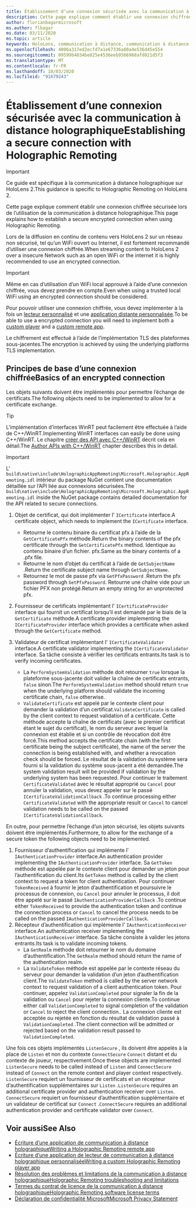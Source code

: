 ```yaml
---
title: Établissement d’une connexion sécurisée avec la communication à distance holographique
description: Cette page explique comment établir une connexion chiffrée sécurisée lors de l’utilisation de la communication à distance holographique.
author: florianbagarmicrosoft
ms.author: flbagar
ms.date: 03/11/2020
ms.topic: article
keywords: HoloLens, communication à distance, communication à distance holographique
ms.openlocfilehash: 4006a317ed2ecfd7a1e67336a80a4e536d45e554
ms.sourcegitcommit: 09599b4034be825e4536eeb9566968afd021d5f3
ms.translationtype: MT
ms.contentlocale: fr-FR
ms.lasthandoff: 10/03/2020
ms.locfileid: "91679243"
---
```

# <a name="establishing-a-secure-connection-with-holographic-remoting"></a><span data-ttu-id="f30fd-104">Établissement d’une connexion sécurisée avec la communication à distance holographique</span><span class="sxs-lookup"><span data-stu-id="f30fd-104">Establishing a secure connection with Holographic Remoting</span></span>

>[!IMPORTANT]
><span data-ttu-id="f30fd-105">Ce guide est spécifique à la communication à distance holographique sur HoloLens 2.</span><span class="sxs-lookup"><span data-stu-id="f30fd-105">This guidance is specific to Holographic Remoting on HoloLens 2.</span></span>

<span data-ttu-id="f30fd-106">Cette page explique comment établir une connexion chiffrée sécurisée lors de l’utilisation de la communication à distance holographique.</span><span class="sxs-lookup"><span data-stu-id="f30fd-106">This page explains how to establish a secure encrypted connection when using Holographic Remoting.</span></span>

<span data-ttu-id="f30fd-107">Lors de la diffusion en continu de contenu vers HoloLens 2 sur un réseau non sécurisé, tel qu’un WiFi ouvert ou Internet, il est fortement recommandé d’utiliser une connexion chiffrée.</span><span class="sxs-lookup"><span data-stu-id="f30fd-107">When streaming content to HoloLens 2 over a insecure Network such as an open WiFi or the internet it is highly recommended to use an encrypted connection.</span></span>

>[!IMPORTANT]
><span data-ttu-id="f30fd-108">Même en cas d’utilisation d’un WiFi local approuvé à l’aide d’une connexion chiffrée, vous devez prendre en compte.</span><span class="sxs-lookup"><span data-stu-id="f30fd-108">Even when using a trusted local WiFi using an encrypted connection should be considered.</span></span>

<span data-ttu-id="f30fd-109">Pour pouvoir utiliser une connexion chiffrée, vous devez implémenter à la fois un [lecteur personnalisé](holographic-remoting-create-player.md) et une [application distante personnalisée](holographic-remoting-create-host.md).</span><span class="sxs-lookup"><span data-stu-id="f30fd-109">To be able to use a encrypted connection you will need to implement both a [custom player](holographic-remoting-create-player.md) and a [custom remote app](holographic-remoting-create-host.md).</span></span>

<span data-ttu-id="f30fd-110">Le chiffrement est effectué à l’aide de l’implémentation TLS des plateformes sous-jacentes.</span><span class="sxs-lookup"><span data-stu-id="f30fd-110">The encryption is achieved by using the underlying platforms TLS implementation.</span></span>

## <a name="basics-of-an-encrypted-connection"></a><span data-ttu-id="f30fd-111">Principes de base d’une connexion chiffrée</span><span class="sxs-lookup"><span data-stu-id="f30fd-111">Basics of an encrypted connection</span></span>

<span data-ttu-id="f30fd-112">Les objets suivants doivent être implémentés pour permettre l’échange de certificats.</span><span class="sxs-lookup"><span data-stu-id="f30fd-112">The following objects need to be implemented to allow for a certificate exchange.</span></span>

>[!TIP]
><span data-ttu-id="f30fd-113">L’implémentation d’interfaces WinRT peut facilement être effectuée à l’aide de C++/WinRT.</span><span class="sxs-lookup"><span data-stu-id="f30fd-113">Implementing WinRT interfaces can easily be done using C++/WinRT.</span></span> <span data-ttu-id="f30fd-114">Le chapitre [créer des API avec C++/WinRT](https://docs.microsoft.com//windows/uwp/cpp-and-winrt-apis/author-apis) décrit cela en détail.</span><span class="sxs-lookup"><span data-stu-id="f30fd-114">The [Author APIs with C++/WinRT](https://docs.microsoft.com//windows/uwp/cpp-and-winrt-apis/author-apis) chapter describes this in detail.</span></span>

>[!IMPORTANT]
><span data-ttu-id="f30fd-115">L' ```build\native\include\HolographicAppRemoting\Microsoft.Holographic.AppRemoting.idl``` intérieur du package NuGet contient une documentation détaillée sur l’API liée aux connexions sécurisées.</span><span class="sxs-lookup"><span data-stu-id="f30fd-115">The ```build\native\include\HolographicAppRemoting\Microsoft.Holographic.AppRemoting.idl``` inside the NuGet package contains detailed documentation for the API related to secure connections.</span></span>

1) <span data-ttu-id="f30fd-116">Objet de certificat, qui doit implémenter l' ```ICertificate``` interface.</span><span class="sxs-lookup"><span data-stu-id="f30fd-116">A certificate object, which needs to implement the ```ICertificate``` interface.</span></span>

    * <span data-ttu-id="f30fd-117">Retourne le contenu binaire du certificat pfx à l’aide de la ```GetCertificatePfx``` méthode.</span><span class="sxs-lookup"><span data-stu-id="f30fd-117">Return the binary contents of the pfx certificate through the ```GetCertificatePfx``` method.</span></span> <span data-ttu-id="f30fd-118">Identique au contenu binaire d’un fichier. pfx.</span><span class="sxs-lookup"><span data-stu-id="f30fd-118">Same as the binary contents of a .pfx file.</span></span>
    * <span data-ttu-id="f30fd-119">Retourne le nom d’objet du certificat à l’aide de ```GetSubjectName``` .</span><span class="sxs-lookup"><span data-stu-id="f30fd-119">Return the certificate subject name through ```GetSubjectName```.</span></span>
    * <span data-ttu-id="f30fd-120">Retournez le mot de passe pfx via ```GetPfxPassword``` .</span><span class="sxs-lookup"><span data-stu-id="f30fd-120">Return the pfx password through ```GetPfxPassword```.</span></span> <span data-ttu-id="f30fd-121">Retourne une chaîne vide pour un fichier PFX non protégé.</span><span class="sxs-lookup"><span data-stu-id="f30fd-121">Return an empty string for an unprotected pfx.</span></span>

2) <span data-ttu-id="f30fd-122">Fournisseur de certificats implémentant l' ```ICertificateProvider``` interface qui fournit un certificat lorsqu’il est demandé par le biais de la ```GetCertificate``` méthode.</span><span class="sxs-lookup"><span data-stu-id="f30fd-122">A certificate provider implementing the ```ICertificateProvider``` interface which provides a certificate when asked through the ```GetCertificate``` method.</span></span>

3) <span data-ttu-id="f30fd-123">Validateur de certificat implémentant l' ```ICertificateValidator``` interface.</span><span class="sxs-lookup"><span data-stu-id="f30fd-123">A certificate validator implementing the ```ICertificateValidator``` interface.</span></span> <span data-ttu-id="f30fd-124">Sa tâche consiste à vérifier les certificats entrants.</span><span class="sxs-lookup"><span data-stu-id="f30fd-124">Its task is to verify incoming certificates.</span></span>
    * <span data-ttu-id="f30fd-125">La ```PerformSystemValidation``` méthode doit retourner ```true``` lorsque la plateforme sous-jacente doit valider la chaîne de certificats entrants, ```false``` sinon.</span><span class="sxs-lookup"><span data-stu-id="f30fd-125">The ```PerformSystemValidation``` method should return ```true``` when the underlying platform should validate the incoming certificate chain, ```false``` otherwise.</span></span>
    * <span data-ttu-id="f30fd-126">```ValidateCertificate``` est appelé par le contexte client pour demander la validation d’un certificat.</span><span class="sxs-lookup"><span data-stu-id="f30fd-126">```ValidateCertificate``` is called by the client context to request validation of a certificate.</span></span> <span data-ttu-id="f30fd-127">Cette méthode accepte la chaîne de certificats (avec le premier certificat étant le sujet du certificat), le nom du serveur avec lequel la connexion est établie et si un contrôle de révocation doit être forcé.</span><span class="sxs-lookup"><span data-stu-id="f30fd-127">This method accepts the certificate chain (with the first certificate being the subject certificate), the name of the server the connection is being established with, and whether a revocation check should be forced.</span></span> <span data-ttu-id="f30fd-128">Le résultat de la validation du système sera fourni si la validation du système sous-jacent a été demandée.</span><span class="sxs-lookup"><span data-stu-id="f30fd-128">The system validation result will be provided if validation by the underlying system has been requested.</span></span> <span data-ttu-id="f30fd-129">Pour continuer le traitement ```CertificateValidated``` avec le résultat approprié ou ```Cancel``` pour annuler la validation, vous devez appeler sur le passé ```ICertificateValidationCallback``` .</span><span class="sxs-lookup"><span data-stu-id="f30fd-129">To continue processing either ```CertificateValidated``` with the appropriate result or ```Cancel``` to cancel validation needs to be called on the passed ```ICertificateValidationCallback```.</span></span>

<span data-ttu-id="f30fd-130">En outre, pour permettre l’échange d’un jeton sécurisé, les objets suivants doivent être implémentés.</span><span class="sxs-lookup"><span data-stu-id="f30fd-130">Furthermore, to allow for the exchange of a secure token the following objects need to be implemented.</span></span>

1) <span data-ttu-id="f30fd-131">Fournisseur d’authentification qui implémente l' ```IAuthenticationProvider``` interface.</span><span class="sxs-lookup"><span data-stu-id="f30fd-131">An authentication provider implementing the ```IAuthenticationProvider``` interface.</span></span> <span data-ttu-id="f30fd-132">Sa ```GetToken``` méthode est appelée par le contexte client pour demander un jeton pour l’authentification du client.</span><span class="sxs-lookup"><span data-stu-id="f30fd-132">Its ```GetToken``` method is called by the client context to request a token for client authentication.</span></span> <span data-ttu-id="f30fd-133">Pour continuer ```TokenReceived``` à fournir le jeton d’authentification et poursuivre le processus de connexion, ou ```Cancel``` pour annuler le processus, il doit être appelé sur le passé ```IAuthenticationProviderCallback``` .</span><span class="sxs-lookup"><span data-stu-id="f30fd-133">To continue either ```TokenReceived``` to provide the authentication token and continue the connection process or ```Cancel``` to cancel the process needs to be called on the passed ```IAuthenticationProviderCallback```.</span></span>
2) <span data-ttu-id="f30fd-134">Récepteur d’authentification qui implémente l' ```IAuthenticationReceiver``` interface.</span><span class="sxs-lookup"><span data-stu-id="f30fd-134">An authentication receiver implementing the ```IAuthenticationReceiver``` interface.</span></span> <span data-ttu-id="f30fd-135">Sa tâche consiste à valider les jetons entrants.</span><span class="sxs-lookup"><span data-stu-id="f30fd-135">Its task is to validate incoming tokens.</span></span>
    * <span data-ttu-id="f30fd-136">La ```GetRealm``` méthode doit retourner le nom du domaine d’authentification.</span><span class="sxs-lookup"><span data-stu-id="f30fd-136">The ```GetRealm``` method should return the name of the authentication realm.</span></span>
    * <span data-ttu-id="f30fd-137">La ```ValidateToken``` méthode est appelée par le contexte réseau du serveur pour demander la validation d’un jeton d’authentification client.</span><span class="sxs-lookup"><span data-stu-id="f30fd-137">The ```ValidateToken``` method is called by the server network context to request validation of a client authentication token.</span></span> <span data-ttu-id="f30fd-138">Pour continuer, appelez ```ValidationCompleted``` pour signaler la fin de la validation ou ```Cancel``` pour rejeter la connexion cliente.</span><span class="sxs-lookup"><span data-stu-id="f30fd-138">To continue either call ```ValidationCompleted``` to signal completion of the validation or ```Cancel``` to reject the client connection..</span></span> <span data-ttu-id="f30fd-139">La connexion cliente est acceptée ou rejetée en fonction du résultat de validation passé à ```ValidationCompleted``` .</span><span class="sxs-lookup"><span data-stu-id="f30fd-139">The client connection will be admitted or rejected based on the validation result passed to ```ValidationCompleted```.</span></span> 

<span data-ttu-id="f30fd-140">Une fois ces objets implémentés ```ListenSecure``` , ils doivent être appelés à la place de ```Listen``` et non du contexte ```ConnectSecure``` ```Connect``` distant et du contexte de joueur, respectivement.</span><span class="sxs-lookup"><span data-stu-id="f30fd-140">Once these objects are implemented ```ListenSecure``` needs to be called instead of ```Listen``` and ```ConnectSecure``` instead of ```Connect``` on the remote context and player context respectively.</span></span> <span data-ttu-id="f30fd-141">```ListenSecure``` requiert un fournisseur de certificats et un récepteur d’authentification supplémentaires sur ```Listen``` .</span><span class="sxs-lookup"><span data-stu-id="f30fd-141">```ListenSecure``` requires an additional certificate provider and authentication receiver over ```Listen```.</span></span> <span data-ttu-id="f30fd-142">```ConnectSecure``` requiert un fournisseur d’authentification supplémentaire et un validateur de certificat sur ```Connect``` .</span><span class="sxs-lookup"><span data-stu-id="f30fd-142">```ConnectSecure``` requires an additional authentication provider and certificate validator over ```Connect```.</span></span>

## <a name="see-also"></a><span data-ttu-id="f30fd-143">Voir aussi</span><span class="sxs-lookup"><span data-stu-id="f30fd-143">See Also</span></span>
* [<span data-ttu-id="f30fd-144">Écriture d’une application de communication à distance holographique</span><span class="sxs-lookup"><span data-stu-id="f30fd-144">Writing a Holographic Remoting remote app</span></span>](holographic-remoting-create-host.md)
* [<span data-ttu-id="f30fd-145">Écriture d’une application de lecteur de communication à distance holographique personnalisée</span><span class="sxs-lookup"><span data-stu-id="f30fd-145">Writing a custom Holographic Remoting player app</span></span>](holographic-remoting-create-player.md)
* [<span data-ttu-id="f30fd-146">Résolution des problèmes et limitations de la communication à distance holographique</span><span class="sxs-lookup"><span data-stu-id="f30fd-146">Holographic Remoting troubleshooting and limitations</span></span>](holographic-remoting-troubleshooting.md)
* [<span data-ttu-id="f30fd-147">Termes du contrat de licence de la communication à distance holographique</span><span class="sxs-lookup"><span data-stu-id="f30fd-147">Holographic Remoting software license terms</span></span>](https://docs.microsoft.com//legal/mixed-reality/microsoft-holographic-remoting-software-license-terms)
* [<span data-ttu-id="f30fd-148">Déclaration de confidentialité Microsoft</span><span class="sxs-lookup"><span data-stu-id="f30fd-148">Microsoft Privacy Statement</span></span>](https://go.microsoft.com/fwlink/?LinkId=521839)
